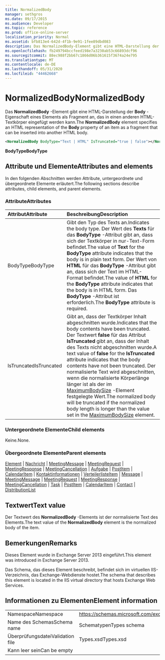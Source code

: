 ```yaml
---
title: NormalizedBody
manager: sethgros
ms.date: 09/17/2015
ms.audience: Developer
ms.topic: reference
ms.prod: office-online-server
localization_priority: Normal
ms.assetid: bfb813e4-642d-4f1b-9e91-1fee89dbd083
description: Das NormalizedBody-Element gibt eine HTML-Darstellung der Body-Eigenschaft eines Elements als Fragment an, das in einen anderen HTML-Textkörper eingefügt werden kann.
ms.openlocfilehash: fb249794bccfeed198e7a3230ab53c66893dcf96
ms.sourcegitcommit: 88ec988f2bb67c1866d06b361615f3674a24e795
ms.translationtype: MT
ms.contentlocale: de-DE
ms.lasthandoff: 05/31/2020
ms.locfileid: "44462668"
---
```

# <a name="normalizedbody"></a><span data-ttu-id="ea0c1-103">NormalizedBody</span><span class="sxs-lookup"><span data-stu-id="ea0c1-103">NormalizedBody</span></span>

<span data-ttu-id="ea0c1-104">Das **NormalizedBody** -Element gibt eine HTML-Darstellung der **Body** -Eigenschaft eines Elements als Fragment an, das in einen anderen HTML-Textkörper eingefügt werden kann.</span><span class="sxs-lookup"><span data-stu-id="ea0c1-104">The **NormalizedBody** element specifies an HTML representation of the **Body** property of an item as a fragment that can be inserted into another HTML body.</span></span> 
  
```XML
<NormalizedBody BodyType="Text | HTML" IsTruncated="true | false"></NormalizedBody>
```

 <span data-ttu-id="ea0c1-105">**BodyType**</span><span class="sxs-lookup"><span data-stu-id="ea0c1-105">**BodyType**</span></span>
## <a name="attributes-and-elements"></a><span data-ttu-id="ea0c1-106">Attribute und Elemente</span><span class="sxs-lookup"><span data-stu-id="ea0c1-106">Attributes and elements</span></span>

<span data-ttu-id="ea0c1-107">In den folgenden Abschnitten werden Attribute, untergeordnete und übergeordnete Elemente erläutert.</span><span class="sxs-lookup"><span data-stu-id="ea0c1-107">The following sections describe attributes, child elements, and parent elements.</span></span>
  
### <a name="attributes"></a><span data-ttu-id="ea0c1-108">Attribute</span><span class="sxs-lookup"><span data-stu-id="ea0c1-108">Attributes</span></span>

|<span data-ttu-id="ea0c1-109">**Attribut**</span><span class="sxs-lookup"><span data-stu-id="ea0c1-109">**Attribute**</span></span>|<span data-ttu-id="ea0c1-110">**Beschreibung**</span><span class="sxs-lookup"><span data-stu-id="ea0c1-110">**Description**</span></span>|
|:-----|:-----|
|<span data-ttu-id="ea0c1-111">BodyType</span><span class="sxs-lookup"><span data-stu-id="ea0c1-111">BodyType</span></span>  <br/> |<span data-ttu-id="ea0c1-112">Gibt den Typ des Texts an.</span><span class="sxs-lookup"><span data-stu-id="ea0c1-112">Indicates the body type.</span></span> <span data-ttu-id="ea0c1-113">Der Wert des **Texts** für das **BodyType** -Attribut gibt an, dass sich der Textkörper in nur-Text-Form befindet.</span><span class="sxs-lookup"><span data-stu-id="ea0c1-113">The value of **Text** for the **BodyType** attribute indicates that the body is in plain text form.</span></span> <span data-ttu-id="ea0c1-114">Der Wert von **HTML** für das **BodyType** -Attribut gibt an, dass sich der Text im HTML-Format befindet.</span><span class="sxs-lookup"><span data-stu-id="ea0c1-114">The value of **HTML** for the **BodyType** attribute indicates that the body is in HTML form.</span></span> <span data-ttu-id="ea0c1-115">Das **BodyType** -Attribut ist erforderlich.</span><span class="sxs-lookup"><span data-stu-id="ea0c1-115">The **BodyType** attribute is required.</span></span>  <br/> |
|<span data-ttu-id="ea0c1-116">IsTruncated</span><span class="sxs-lookup"><span data-stu-id="ea0c1-116">IsTruncated</span></span>  <br/> |<span data-ttu-id="ea0c1-117">Gibt an, dass der Textkörper Inhalt abgeschnitten wurde.</span><span class="sxs-lookup"><span data-stu-id="ea0c1-117">Indicates that the body contents have been truncated.</span></span> <span data-ttu-id="ea0c1-118">Der Textwert **false** für das Attribut **IsTruncated** gibt an, dass der Inhalt des Texts nicht abgeschnitten wurde.</span><span class="sxs-lookup"><span data-stu-id="ea0c1-118">A text value of **false** for the **IsTruncated** attribute indicates that the body contents have not been truncated.</span></span> <span data-ttu-id="ea0c1-119">Der normalisierte Text wird abgeschnitten, wenn die normalisierte Körperlänge länger ist als der im [MaximumBodySize](maximumbodysize.md) -Element festgelegte Wert.</span><span class="sxs-lookup"><span data-stu-id="ea0c1-119">The normalized body will be truncated if the normalized body length is longer than the value set in the [MaximumBodySize](maximumbodysize.md) element.</span></span>  <br/> |
   
### <a name="child-elements"></a><span data-ttu-id="ea0c1-120">Untergeordnete Elemente</span><span class="sxs-lookup"><span data-stu-id="ea0c1-120">Child elements</span></span>

<span data-ttu-id="ea0c1-121">Keine.</span><span class="sxs-lookup"><span data-stu-id="ea0c1-121">None.</span></span>
  
### <a name="parent-elements"></a><span data-ttu-id="ea0c1-122">Übergeordnete Elemente</span><span class="sxs-lookup"><span data-stu-id="ea0c1-122">Parent elements</span></span>

<span data-ttu-id="ea0c1-123">[Element](item.md)  |  [Nachricht](message-ex15websvcsotherref.md)  |  [MeetingMessage](meetingmessage.md)  |  [MeetingRequest](meetingrequest.md)  |  [MeetingResponse](meetingresponse.md)  |  [MeetingCancellation](meetingcancellation.md)  |  [Aufgabe](task.md)  |  [PostItem](postitem.md)  |  [CalendarItem](calendaritem.md)  |  [Kontaktinformationen](contact.md)  |  [Verteilerliste](distributionlist.md)</span><span class="sxs-lookup"><span data-stu-id="ea0c1-123">[Item](item.md) | [Message](message-ex15websvcsotherref.md) | [MeetingMessage](meetingmessage.md) | [MeetingRequest](meetingrequest.md) | [MeetingResponse](meetingresponse.md) | [MeetingCancellation](meetingcancellation.md) | [Task](task.md) | [PostItem](postitem.md) | [CalendarItem](calendaritem.md) | [Contact](contact.md) | [DistributionList](distributionlist.md)</span></span>
  
## <a name="text-value"></a><span data-ttu-id="ea0c1-124">Textwert</span><span class="sxs-lookup"><span data-stu-id="ea0c1-124">Text value</span></span>

<span data-ttu-id="ea0c1-125">Der Textwert des **NormalizedBody** -Elements ist der normalisierte Text des Elements.</span><span class="sxs-lookup"><span data-stu-id="ea0c1-125">The text value of the **NormalizedBody** element is the normalized body of the item.</span></span> 
  
## <a name="remarks"></a><span data-ttu-id="ea0c1-126">Bemerkungen</span><span class="sxs-lookup"><span data-stu-id="ea0c1-126">Remarks</span></span>

<span data-ttu-id="ea0c1-127">Dieses Element wurde in Exchange Server 2013 eingeführt.</span><span class="sxs-lookup"><span data-stu-id="ea0c1-127">This element was introduced in Exchange Server 2013.</span></span>
  
<span data-ttu-id="ea0c1-128">Das Schema, das dieses Element beschreibt, befindet sich im virtuellen IIS-Verzeichnis, das Exchange-Webdienste hostet.</span><span class="sxs-lookup"><span data-stu-id="ea0c1-128">The schema that describes this element is located in the IIS virtual directory that hosts Exchange Web Services.</span></span>
  
## <a name="element-information"></a><span data-ttu-id="ea0c1-129">Informationen zu Elementen</span><span class="sxs-lookup"><span data-stu-id="ea0c1-129">Element information</span></span>

|||
|:-----|:-----|
|<span data-ttu-id="ea0c1-130">Namespace</span><span class="sxs-lookup"><span data-stu-id="ea0c1-130">Namespace</span></span>  <br/> |https://schemas.microsoft.com/exchange/services/2006/types  <br/> |
|<span data-ttu-id="ea0c1-131">Name des Schemas</span><span class="sxs-lookup"><span data-stu-id="ea0c1-131">Schema name</span></span>  <br/> |<span data-ttu-id="ea0c1-132">Schematypen</span><span class="sxs-lookup"><span data-stu-id="ea0c1-132">Types schema</span></span>  <br/> |
|<span data-ttu-id="ea0c1-133">Überprüfungsdatei</span><span class="sxs-lookup"><span data-stu-id="ea0c1-133">Validation file</span></span>  <br/> |<span data-ttu-id="ea0c1-134">Types.xsd</span><span class="sxs-lookup"><span data-stu-id="ea0c1-134">Types.xsd</span></span>  <br/> |
|<span data-ttu-id="ea0c1-135">Kann leer sein</span><span class="sxs-lookup"><span data-stu-id="ea0c1-135">Can be empty</span></span>  <br/> ||
   

